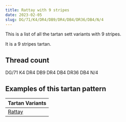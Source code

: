```yaml
---
title: Rattay with 9 stripes
date: 2023-02-05
slug: DG/71/K4/DR4/DB9/DR4/DB4/DR36/DB4/N/4
---
```

This is a list of all the tartan sett variants with 9 stripes.

It is a 9 stripes tartan.


## Thread count
DG/71 K4 DR4 DB9 DR4 DB4 DR36 DB4 N/4

## Examples of this tartan pattern

| Tartan Variants |
|---------------|
| [Rattay](/variants/dg/71/k4/dr4/db9/dr4/db4/dr36/db4/n/4-db000052-dg11450d-draa0000-k000000-naaaaaa)||
